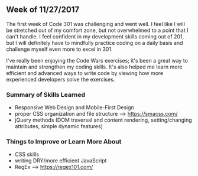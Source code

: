## Week of 11/27/2017

The first week of Code 301 was challenging and went well. I feel like I will be stretched out of my comfort zone, but not overwhelmed to a point that I can't handle. I feel confident in my development skills coming out of 201, but I will definitely have to mindfully practice coding on a daily basis and challenge myself even more to excel in 301.

I've really been enjoying the Code Wars exercises; it's been a great way to maintain and strengthen my coding skills. It's also helped me learn more efficient and advanced ways to write code by viewing how more experienced developers solve the exercises.

### Summary of Skills Learned

- Responsive Web Design and Mobile-First Design
- proper CSS organization and file structure --> https://smacss.com/
- jQuery methods (DOM traversal and content rendering, setting/changing attributes, simple dynamic features)

### Things to Improve or Learn More About

- CSS skills
- writing DRY/more efficient JavaScript
- RegEx --> https://regex101.com/